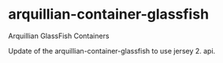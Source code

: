 # arquillian-container-glassfish
Arquillian GlassFish Containers

Update of the arquillian-container-glassfish to use jersey 2. api. 

